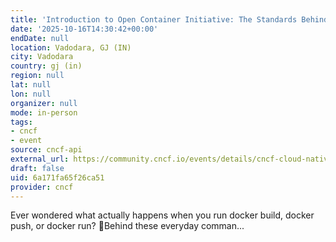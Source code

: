 ```yaml
---
title: 'Introduction to Open Container Initiative: The Standards Behind Containers'
date: '2025-10-16T14:30:42+00:00'
endDate: null
location: Vadodara, GJ (IN)
city: Vadodara
country: gj (in)
region: null
lat: null
lon: null
organizer: null
mode: in-person
tags:
- cncf
- event
source: cncf-api
external_url: https://community.cncf.io/events/details/cncf-cloud-native-vadodara-presents-introduction-to-open-container-initiative-the-standards-behind-containers/
draft: false
uid: 6a171fa65f26ca51
provider: cncf
---
```

Ever wondered what actually happens when you run docker build, docker push, or docker run? 🐳Behind these everyday comman...
